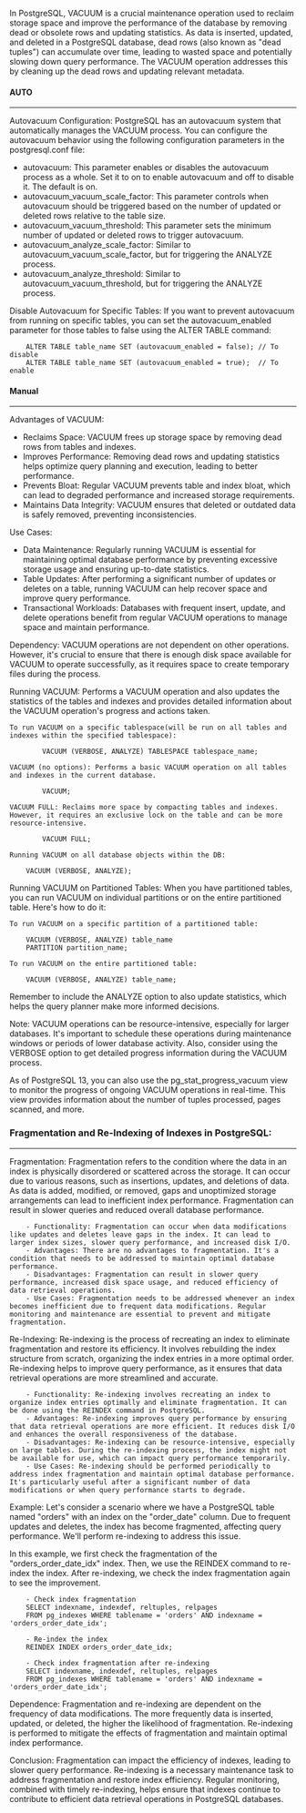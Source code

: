 In PostgreSQL, VACUUM is a crucial maintenance operation used to reclaim storage space and improve the performance of the database by removing dead or obsolete rows and updating statistics. As data is inserted, updated, and deleted in a PostgreSQL database, dead rows (also known as "dead tuples") can accumulate over time, leading to wasted space and potentially slowing down query performance. The VACUUM operation addresses this by cleaning up the dead rows and updating relevant metadata.

#### AUTO
----------
Autovacuum Configuration: PostgreSQL has an autovacuum system that automatically manages the VACUUM process. You can configure the autovacuum behavior using the following configuration parameters in the postgresql.conf file:

- autovacuum: This parameter enables or disables the autovacuum process as a whole. Set it to on to enable autovacuum and off to disable it. The default is on.
- autovacuum_vacuum_scale_factor: This parameter controls when autovacuum should be triggered based on the number of updated or deleted rows relative to the table size.
- autovacuum_vacuum_threshold: This parameter sets the minimum number of updated or deleted rows to trigger autovacuum.
- autovacuum_analyze_scale_factor: Similar to autovacuum_vacuum_scale_factor, but for triggering the ANALYZE process.
- autovacuum_analyze_threshold: Similar to autovacuum_vacuum_threshold, but for triggering the ANALYZE process.

Disable Autovacuum for Specific Tables: If you want to prevent autovacuum from running on specific tables, you can set the autovacuum_enabled parameter for those tables to false using the ALTER TABLE command:

        ALTER TABLE table_name SET (autovacuum_enabled = false); // To disable
        ALTER TABLE table_name SET (autovacuum_enabled = true);  // To enable

#### Manual
-----------
Advantages of VACUUM:
- Reclaims Space: VACUUM frees up storage space by removing dead rows from tables and indexes.
- Improves Performance: Removing dead rows and updating statistics helps optimize query planning and execution, leading to better performance.
- Prevents Bloat: Regular VACUUM prevents table and index bloat, which can lead to degraded performance and increased storage requirements.
- Maintains Data Integrity: VACUUM ensures that deleted or outdated data is safely removed, preventing inconsistencies.

Use Cases:
- Data Maintenance: Regularly running VACUUM is essential for maintaining optimal database performance by preventing excessive storage usage and ensuring up-to-date statistics.
- Table Updates: After performing a significant number of updates or deletes on a table, running VACUUM can help recover space and improve query performance.
- Transactional Workloads: Databases with frequent insert, update, and delete operations benefit from regular VACUUM operations to manage space and maintain performance.

Dependency: VACUUM operations are not dependent on other operations. However, it's crucial to ensure that there is enough disk space available for VACUUM to operate successfully, as it requires space to create temporary files during the process.

Running VACUUM: Performs a VACUUM operation and also updates the statistics of the tables and indexes and provides detailed information about the VACUUM operation's progress and actions taken.

    To run VACUUM on a specific tablespace(will be run on all tables and indexes within the specified tablespace):

            VACUUM (VERBOSE, ANALYZE) TABLESPACE tablespace_name;

    VACUUM (no options): Performs a basic VACUUM operation on all tables and indexes in the current database.

            VACUUM;

    VACUUM FULL: Reclaims more space by compacting tables and indexes. However, it requires an exclusive lock on the table and can be more resource-intensive.

            VACUUM FULL;

    Running VACUUM on all database objects within the DB:

        VACUUM (VERBOSE, ANALYZE);

Running VACUUM on Partitioned Tables: When you have partitioned tables, you can run VACUUM on individual partitions or on the entire partitioned table. Here's how to do it:

    To run VACUUM on a specific partition of a partitioned table:

        VACUUM (VERBOSE, ANALYZE) table_name
        PARTITION partition_name;

    To run VACUUM on the entire partitioned table:

        VACUUM (VERBOSE, ANALYZE) table_name;

Remember to include the ANALYZE option to also update statistics, which helps the query planner make more informed decisions.

Note: VACUUM operations can be resource-intensive, especially for larger databases. It's important to schedule these operations during maintenance windows or periods of lower database activity. Also, consider using the VERBOSE option to get detailed progress information during the VACUUM process.

As of PostgreSQL 13, you can also use the pg_stat_progress_vacuum view to monitor the progress of ongoing VACUUM operations in real-time. This view provides information about the number of tuples processed, pages scanned, and more.


### Fragmentation and Re-Indexing of Indexes in PostgreSQL:
-----------------------------------------------------------

Fragmentation: Fragmentation refers to the condition where the data in an index is physically disordered or scattered across the storage. It can occur due to various reasons, such as insertions, updates, and deletions of data. As data is added, modified, or removed, gaps and unoptimized storage arrangements can lead to inefficient index performance. Fragmentation can result in slower queries and reduced overall database performance.

        - Functionality: Fragmentation can occur when data modifications like updates and deletes leave gaps in the index. It can lead to larger index sizes, slower query performance, and increased disk I/O.
        - Advantages: There are no advantages to fragmentation. It's a condition that needs to be addressed to maintain optimal database performance.
        - Disadvantages: Fragmentation can result in slower query performance, increased disk space usage, and reduced efficiency of data retrieval operations.
        - Use Cases: Fragmentation needs to be addressed whenever an index becomes inefficient due to frequent data modifications. Regular monitoring and maintenance are essential to prevent and mitigate fragmentation.

Re-Indexing: Re-indexing is the process of recreating an index to eliminate fragmentation and restore its efficiency. It involves rebuilding the index structure from scratch, organizing the index entries in a more optimal order. Re-indexing helps to improve query performance, as it ensures that data retrieval operations are more streamlined and accurate.

        - Functionality: Re-indexing involves recreating an index to organize index entries optimally and eliminate fragmentation. It can be done using the REINDEX command in PostgreSQL.
        - Advantages: Re-indexing improves query performance by ensuring that data retrieval operations are more efficient. It reduces disk I/O and enhances the overall responsiveness of the database.
        - Disadvantages: Re-indexing can be resource-intensive, especially on large tables. During the re-indexing process, the index might not be available for use, which can impact query performance temporarily.
        - Use Cases: Re-indexing should be performed periodically to address index fragmentation and maintain optimal database performance. It's particularly useful after a significant number of data modifications or when query performance starts to degrade.


Example: Let's consider a scenario where we have a PostgreSQL table named "orders" with an index on the "order_date" column. Due to frequent updates and deletes, the index has become fragmented, affecting query performance. We'll perform re-indexing to address this issue.

In this example, we first check the fragmentation of the "orders_order_date_idx" index. Then, we use the REINDEX command to re-index the index. After re-indexing, we check the index fragmentation again to see the improvement.

        - Check index fragmentation
        SELECT indexname, indexdef, reltuples, relpages
        FROM pg_indexes WHERE tablename = 'orders' AND indexname = 'orders_order_date_idx';

        - Re-index the index
        REINDEX INDEX orders_order_date_idx;

        - Check index fragmentation after re-indexing
        SELECT indexname, indexdef, reltuples, relpages
        FROM pg_indexes WHERE tablename = 'orders' AND indexname = 'orders_order_date_idx';


Dependence: Fragmentation and re-indexing are dependent on the frequency of data modifications. The more frequently data is inserted, updated, or deleted, the higher the likelihood of fragmentation. Re-indexing is performed to mitigate the effects of fragmentation and maintain optimal index performance.

Conclusion: Fragmentation can impact the efficiency of indexes, leading to slower query performance. Re-indexing is a necessary maintenance task to address fragmentation and restore index efficiency. Regular monitoring, combined with timely re-indexing, helps ensure that indexes continue to contribute to efficient data retrieval operations in PostgreSQL databases.